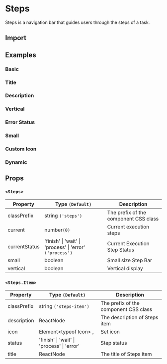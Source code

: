 # Steps

Steps is a navigation bar that guides users through the steps of a task.

## Import

<!--{include:<import-guide>}-->

## Examples

### Basic

<!--{include:`basic.md`}-->

### Title

<!--{include:`title.md`}-->

### Description

<!--{include:`description.md`}-->

### Vertical

<!--{include:`vertical.md`}-->

### Error Status

<!--{include:`status.md`}-->

### Small

<!--{include:`size.md`}-->

### Custom Icon

<!--{include:`icon.md`}-->

### Dynamic

<!--{include:`dynamic.md`}-->

## Props

### `<Steps>`

| Property      | Type `(Default)`                                                     | Description                           |
| ------------- | -------------------------------------------------------------------- | ------------------------------------- |
| classPrefix   | string `('steps')`                                                   | The prefix of the component CSS class |
| current       | number`(0)`                                                          | Current execution steps               |
| currentStatus | 'finish' &#124; 'wait' &#124; 'process' &#124; 'error' `('process')` | Current Execution Step Status         |
| small         | boolean                                                              | Small size Step Bar                   |
| vertical      | boolean                                                              | Vertical display                      |

### `<Steps.Item>`

| Property    | Type `(Default)`                                       | Description                           |
| ----------- | ------------------------------------------------------ | ------------------------------------- |
| classPrefix | string `('steps-item')`                                | The prefix of the component CSS class |
| description | ReactNode                                              | The description of Steps item         |
| icon        | Element&lt;typeof Icon&gt; ,                           | Set icon                              |
| status      | 'finish' &#124; 'wait' &#124; 'process' &#124; 'error' | Step status                           |
| title       | ReactNode                                              | The title of Steps item               |
